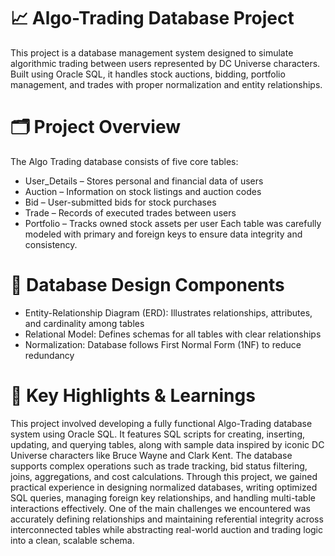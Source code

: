 # 📈 Algo-Trading Database Project
This project is a database management system designed to simulate algorithmic trading between users represented by DC Universe characters. Built using Oracle SQL, it handles stock auctions, bidding, portfolio management, and trades with proper normalization and entity relationships.

# 🗂️ Project Overview
The Algo Trading database consists of five core tables:
- User_Details – Stores personal and financial data of users
- Auction – Information on stock listings and auction codes
- Bid – User-submitted bids for stock purchases
- Trade – Records of executed trades between users
- Portfolio – Tracks owned stock assets per user
Each table was carefully modeled with primary and foreign keys to ensure data integrity and consistency.

# 🔄 Database Design Components
- Entity-Relationship Diagram (ERD): Illustrates relationships, attributes, and cardinality among tables
- Relational Model: Defines schemas for all tables with clear relationships
- Normalization: Database follows First Normal Form (1NF) to reduce redundancy

# 🧠 Key Highlights & Learnings
This project involved developing a fully functional Algo-Trading database system using Oracle SQL. It features SQL scripts for creating, inserting, updating, and querying tables, along with sample data inspired by iconic DC Universe characters like Bruce Wayne and Clark Kent. The database supports complex operations such as trade tracking, bid status filtering, joins, aggregations, and cost calculations. Through this project, we gained practical experience in designing normalized databases, writing optimized SQL queries, managing foreign key relationships, and handling multi-table interactions effectively. One of the main challenges we encountered was accurately defining relationships and maintaining referential integrity across interconnected tables while abstracting real-world auction and trading logic into a clean, scalable schema.
